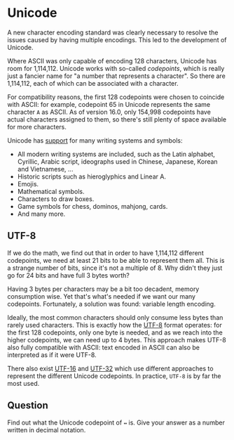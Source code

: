 # Unicode

A new character encoding standard was clearly necessary to resolve the issues caused by having multiple encodings.
This led to the development of Unicode.

Where ASCII was only capable of encoding 128 characters, Unicode has room for 1,114,112.
Unicode works with so-called *codepoints*, which is really just a fancier name for "a number that represents a character".
So there are 1,114,112, each of which can be associated with a character.

For compatibility reasons, the first 128 codepoints were chosen to coincide with ASCII: for example, codepoint 65 in Unicode represents the same character `A` as ASCII.
As of version 16.0, only 154,998 codepoints have actual characters assigned to them, so there's still plenty of space available for more characters.

Unicode has [support](https://www.unicode.org/charts/) for many writing systems and symbols:

* All modern writing systems are included, such as the Latin alphabet, Cyrillic, Arabic script, ideographs used in Chinese, Japanese, Korean and Vietnamese, ...
* Historic scripts such as hieroglyphics and Linear A.
* Emojis.
* Mathematical symbols.
* Characters to draw boxes.
* Game symbols for chess, dominos, mahjong, cards.
* And many more.

## UTF-8

If we do the math, we find out that in order to have 1,114,112 different codepoints, we need at least 21 bits to be able to represent them all.
This is a strange number of bits, since it's not a multiple of 8.
Why didn't they just go for 24 bits and have full 3 bytes worth?

Having 3 bytes per characters may be a bit too decadent, memory consumption wise.
Yet that's what's needed if we want our many codepoints.
Fortunately, a solution was found: variable length encoding.

Ideally, the most common characters should only consume less bytes than rarely used characters.
This is exactly how the [UTF-8](https://en.wikipedia.org/wiki/UTF-8) format operates:
for the first 128 codepoints, only one byte is needed, and as we reach into the higher codepoints, we can need up to 4 bytes.
This approach makes UTF-8 also fully compatible with ASCII: text encoded in ASCII can also be interpreted as if it were UTF-8.

There also exist [UTF-16](https://en.wikipedia.org/wiki/UTF-16) and [UTF-32](https://en.wikipedia.org/wiki/UTF-32)
which use different approaches to represent the different Unicode codepoints.
In practice, `UTF-8` is by far the most used.

## Question

Find out what the Unicode codepoint of `↭` is.
Give your answer as a number written in decimal notation.
